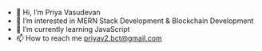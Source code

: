 - 👋 Hi, I’m Priya Vasudevan
- 👀 I’m interested in MERN Stack Development & Blockchain Development
- 🌱 I’m currently learning JavaScript
- 📫 How to reach me priyav2.bct@gmail.com 

<!---
Priya-V2/Priya-V2 is a ✨ special ✨ repository because its `README.md` (this file) appears on your GitHub profile.
You can click the Preview link to take a look at your changes.
--->

